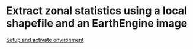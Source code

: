 # Extract zonal statistics using a local shapefile and an EarthEngine image

[Setup and activate environment](../README.md)
